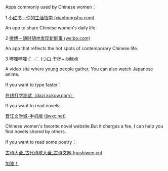 Apps commonly used by Chinese women：

1 [小红书 - 你的生活指南 (xiaohongshu.com)](https://www.xiaohongshu.com/explore)

An app to share Chinese women's daily life.

2 [微博 – 随时随地发现新鲜事 (weibo.com)](https://weibo.com/)

An app that reflects the hot spots of contemporary Chinese life.

3 [哔哩哔哩 (゜-゜)つロ 干杯~-bilibili](https://www.bilibili.com/)

A video site where young people gather, You can also watch Japanese anime.

If you want to type faster：

[在线打字测试（dazi.kukuw.com）](https://dazi.kukuw.com/)

If you want to read novels:

[晋江文学城-手机版 (jjwxc.net)](https://m.jjwxc.net/)

Chinese women's favorite novel website.But it charges a fee, I can help you find novels shared by others.

If you want to read some poetry：

[古诗大全_古代诗歌大全_古诗文网 (gushiwen.cn)](https://www.gushiwen.cn/gushi/)

[加油！](https://img1.baidu.com/it/u=2120242277,2862452986&fm=253&fmt=auto&app=138&f=GIF?w=497&h=500)

